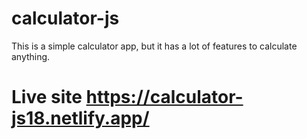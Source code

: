 # calculator-js
This is a simple calculator app, but it has a lot of features to calculate anything.
# Live site https://calculator-js18.netlify.app/